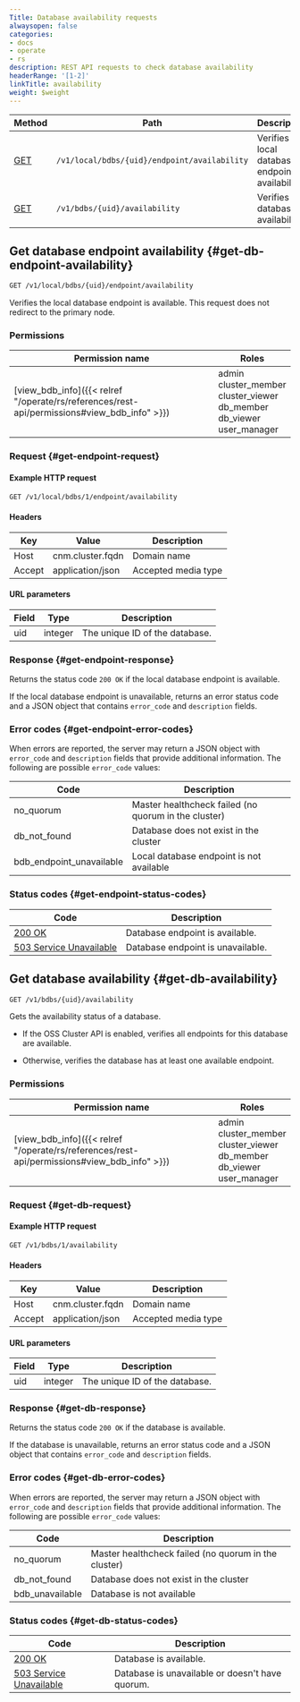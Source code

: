 ```yaml
---
Title: Database availability requests
alwaysopen: false
categories:
- docs
- operate
- rs
description: REST API requests to check database availability
headerRange: '[1-2]'
linkTitle: availability
weight: $weight
---
```


| Method | Path | Description |
|--------|------|-------------|
| [GET](#get-db-endpoint-availability) | `/v1/local/bdbs/{uid}/endpoint/availability` | Verifies local database endpoint availability |
| [GET](#get-db-availability) | `/v1/bdbs/{uid}/availability` | Verifies database availability |

## Get database endpoint availability {#get-db-endpoint-availability}

```sh
GET /v1/local/bdbs/{uid}/endpoint/availability
```

Verifies the local database endpoint is available. This request does not redirect to the primary node.

### Permissions

| Permission name | Roles |
|-----------------|-------|
| [view_bdb_info]({{< relref "/operate/rs/references/rest-api/permissions#view_bdb_info" >}}) | admin<br />cluster_member<br />cluster_viewer<br />db_member<br />db_viewer<br />user_manager |

### Request {#get-endpoint-request}

#### Example HTTP request

```sh
GET /v1/local/bdbs/1/endpoint/availability
```

#### Headers

| Key | Value | Description |
|-----|-------|-------------|
| Host | cnm.cluster.fqdn | Domain name |
| Accept | application/json | Accepted media type |

#### URL parameters

| Field | Type | Description |
|-------|------|-------------|
| uid | integer | The unique ID of the database. |

### Response {#get-endpoint-response}

Returns the status code `200 OK` if the local database endpoint is available.

If the local database endpoint is unavailable, returns an error status code and a JSON object that contains `error_code` and `description` fields.

### Error codes {#get-endpoint-error-codes}

When errors are reported, the server may return a JSON object with
`error_code` and `description` fields that provide additional information.
The following are possible `error_code` values:

| Code | Description |
|------|-------------|
| no_quorum | Master healthcheck failed (no quorum in the cluster) |
| db_not_found | Database does not exist in the cluster |
| bdb_endpoint_unavailable | Local database endpoint is not available | 

### Status codes {#get-endpoint-status-codes}

| Code | Description |
|------|-------------|
| [200 OK](https://www.rfc-editor.org/rfc/rfc9110.html#name-200-ok) | Database endpoint is available. |
| [503 Service Unavailable](https://www.rfc-editor.org/rfc/rfc9110.html#name-503-service-unavailable) | Database endpoint is unavailable. |


## Get database availability {#get-db-availability}

```sh
GET /v1/bdbs/{uid}/availability
```

Gets the availability status of a database.

- If the OSS Cluster API is enabled, verifies all endpoints for this database are available.

- Otherwise, verifies the database has at least one available endpoint.

### Permissions

| Permission name | Roles |
|-----------------|-------|
| [view_bdb_info]({{< relref "/operate/rs/references/rest-api/permissions#view_bdb_info" >}}) | admin<br />cluster_member<br />cluster_viewer<br />db_member<br />db_viewer<br />user_manager |

### Request {#get-db-request}

#### Example HTTP request

```sh
GET /v1/bdbs/1/availability
```

#### Headers

| Key | Value | Description |
|-----|-------|-------------|
| Host | cnm.cluster.fqdn | Domain name |
| Accept | application/json | Accepted media type |

#### URL parameters

| Field | Type | Description |
|-------|------|-------------|
| uid | integer | The unique ID of the database. |

### Response {#get-db-response}

Returns the status code `200 OK` if the database is available.

If the database is unavailable, returns an error status code and a JSON object that contains `error_code` and `description` fields.

### Error codes {#get-db-error-codes}

When errors are reported, the server may return a JSON object with
`error_code` and `description` fields that provide additional information.
The following are possible `error_code` values:

| Code | Description |
|------|-------------|
| no_quorum | Master healthcheck failed (no quorum in the cluster) |
| db_not_found | Database does not exist in the cluster |
| bdb_unavailable | Database is not available | 

### Status codes {#get-db-status-codes}

| Code | Description |
|------|-------------|
| [200 OK](https://www.rfc-editor.org/rfc/rfc9110.html#name-200-ok) | Database is available. |
| [503 Service Unavailable](https://www.rfc-editor.org/rfc/rfc9110.html#name-503-service-unavailable) | Database is unavailable or doesn't have quorum. |

